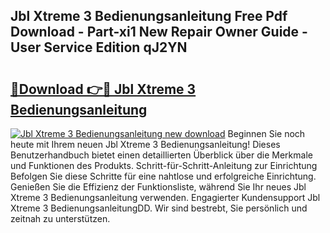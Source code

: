 ## Jbl Xtreme 3 Bedienungsanleitung Free Pdf Download - Part-xi1 New Repair Owner Guide - User Service Edition qJ2YN

# <h2><a href="http://df34ytz.blite.top/?on=Jbl+Xtreme+3+Bedienungsanleitung">🔗Download 👉🔴 Jbl Xtreme 3 Bedienungsanleitung</a></h2>

[![Jbl Xtreme 3 Bedienungsanleitung new download](https://i.imgur.com/lujVjoI.png)](http://df34ytz.blite.top/?on=Jbl+Xtreme+3+Bedienungsanleitung)
Beginnen Sie noch heute mit Ihrem neuen Jbl Xtreme 3 Bedienungsanleitung! Dieses Benutzerhandbuch bietet einen detaillierten Überblick über die Merkmale und Funktionen des Produkts. Schritt-für-Schritt-Anleitung zur Einrichtung Befolgen Sie diese Schritte für eine nahtlose und erfolgreiche Einrichtung. Genießen Sie die Effizienz der Funktionsliste, während Sie Ihr neues Jbl Xtreme 3 Bedienungsanleitung verwenden. Engagierter Kundensupport Jbl Xtreme 3 BedienungsanleitungDD. Wir sind bestrebt, Sie persönlich und zeitnah zu unterstützen.
